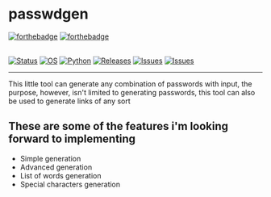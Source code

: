 # passwdgen

[![forthebadge](https://forthebadge.com/images/badges/made-with-c-plus-plus.svg)](https://forthebadge.com)
[![forthebadge](https://forthebadge.com/images/badges/made-with-python.svg)](https://forthebadge.com)
<br><br>

[![Status](https://img.shields.io/badge/status-unfinished-orange.svg)](https://shields.io/)
[![OS](https://img.shields.io/badge/os-linux-lime.svg)](https://shields.io/)
[![Python](https://img.shields.io/badge/python-3.8.10-blue.svg)](https://shields.io/)
[![Releases](https://img.shields.io/badge/Releases-0-grey.svg)](https://shields.io/)
[![Issues](https://img.shields.io/github/issues/FR1G0/passwdgen)](https://shields.io/)
[![Issues](https://img.shields.io/github/stars/FR1G0/passwdgen?color=yellow)](https://shields.io/)

-----
This little tool can generate any combination of passwords with input,
the purpose, however, isn't limited to generating passwords, this tool
can also be used to generate links of any sort

## These are some of the features i'm looking forward to implementing
<ul>
<li>Simple generation</li>
<li>Advanced generation</li>
<li>List of words generation</li>
<li>Special characters generation</li>
</ul>

